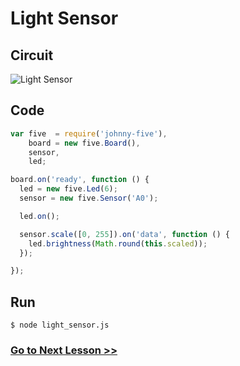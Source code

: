# Light Sensor

## Circuit

![Light Sensor](http://i.imgur.com/A15e29K.png)

## Code

``` js
var five  = require('johnny-five'),
    board = new five.Board(),
    sensor,
    led;

board.on('ready', function () {
  led = new five.Led(6);
  sensor = new five.Sensor('A0');

  led.on();

  sensor.scale([0, 255]).on('data', function () {
    led.brightness(Math.round(this.scaled));
  });

});
```

## Run

```
$ node light_sensor.js
```

### [Go to Next Lesson >>](../music_player/)